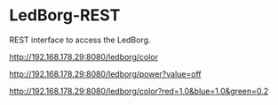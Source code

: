 # LedBorg-REST

REST interface to access the LedBorg.


http://192.168.178.29:8080/ledborg/color

http://192.168.178.29:8080/ledborg/power?value=off

http://192.168.178.29:8080/ledborg/color?red=1.0&blue=1.0&green=0.2